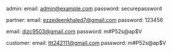admin:
email: admin@example.com
password: securepassword

partner:
email: ezzedeenkhaled7@gmail.com
password: 123456

email: dizc9503@gmail.com
password: m#P52s@ap$V
    
customer:
email: ttt242111@gmail.com
password: m#P52s@ap$V